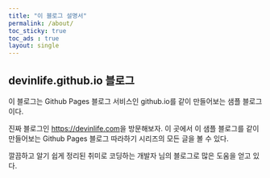 ```yaml
---
title: "이 블로그 설명서"
permalink: /about/
toc_sticky: true
toc_ads : true
layout: single
---
```


## devinlife.github.io 블로그

이 블로그는 Github Pages 블로그 서비스인 github.io를 같이 만들어보는 샘플 블로그이다.

진짜 블로그인 <https://devinlife.com>을 방문해보자.
이 곳에서 이 샘플 블로그를 같이 만들어보는 Github Pages 블로그 따라하기 시리즈의
모든 글을 볼 수 있다.

깔끔하고 알기 쉽게 정리된 취미로 코딩하는 개발자 님의 블로그로 많은 도움을 얻고 있다.